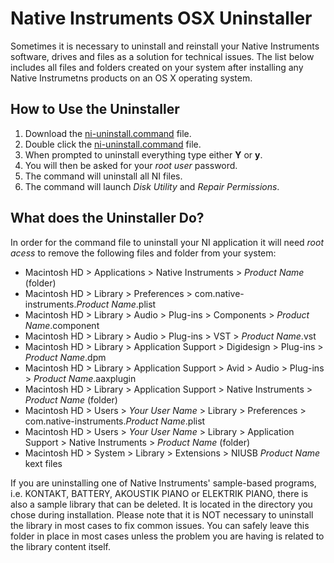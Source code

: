 # Native Instruments OSX Uninstaller

Sometimes it is necessary to uninstall and reinstall your Native Instruments software, drives and files as a solution for technical issues. The list below includes all files and folders created on your system after installing any Native Instrumetns products on an OS X operating system.

## How to Use the Uninstaller

1. Download the [ni-uninstall.command](https://raw.githubusercontent.com/spencerthayer/Native-Instrumetns-OSX-Uninstaller/master/ni-uninstall.command "ni-uninstall.command") file.
2. Double click the [ni-uninstall.command](https://raw.githubusercontent.com/spencerthayer/Native-Instrumetns-OSX-Uninstaller/master/ni-uninstall.command "ni-uninstall.command") file.
3. When prompted to uninstall everything type either **Y** or **y**.
4. You will then be asked for your *root user* password.
5. The command will uninstall all NI files.
6. The command will launch *Disk Utility* and *Repair Permissions*.  

## What does the Uninstaller Do?

In order for the command file to uninstall your NI application it will need *root acess* to remove the following files and folder from your system:

- Macintosh HD > Applications > Native Instruments > *Product Name* (folder)
- Macintosh HD > Library > Preferences > com.native-instruments.*Product Name*.plist
- Macintosh HD > Library > Audio > Plug-ins > Components > *Product Name*.component
- Macintosh HD > Library > Audio > Plug-ins > VST > *Product Name*.vst
- Macintosh HD > Library > Application Support > Digidesign > Plug-ins > *Product Name*.dpm
- Macintosh HD > Library > Application Support > Avid > Audio > Plug-ins > *Product Name*.aaxplugin
- Macintosh HD > Library > Application Support > Native Instruments > *Product Name* (folder)
- Macintosh HD > Users > *Your User Name* > Library > Preferences > com.native-instruments.*Product Name*.plist
- Macintosh HD > Users > *Your User Name* > Library > Application Support > Native Instruments > *Product Name* (folder)
- Macintosh HD > System > Library > Extensions > NIUSB *Product Name* kext files

If you are uninstalling one of Native Instruments' sample-based programs, i.e. KONTAKT, BATTERY, AKOUSTIK PIANO or ELEKTRIK PIANO, there is also a sample library that can be deleted. It is located in the directory you chose during installation. Please note that it is NOT necessary to uninstall the library in most cases to fix common issues. You can safely leave this folder in place in most cases unless the problem you are having is related to the library content itself.
